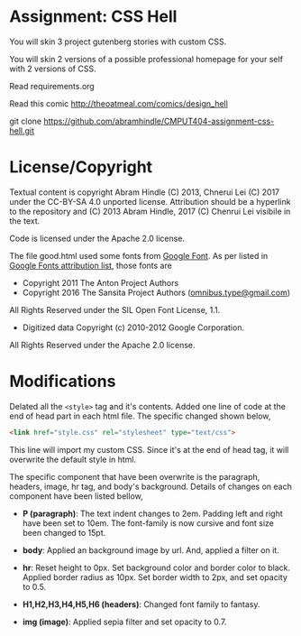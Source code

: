 Assignment: CSS Hell
====================

You will skin 3 project gutenberg stories with custom CSS.

You will skin 2 versions of a possible professional homepage for your
self with 2 versions of CSS.

Read requirements.org

Read this comic http://theoatmeal.com/comics/design_hell

git clone https://github.com/abramhindle/CMPUT404-assignment-css-hell.git

License/Copyright
=================

Textual content is copyright Abram Hindle (C) 2013, Chnerui Lei (C) 2017 under the CC-BY-SA
4.0 unported license. Attribution should be a hyperlink to the
repository and (C) 2013 Abram Hindle, 2017 (C) Chenrui Lei visibile in the text.

Code is licensed under the Apache 2.0 license.

The file good.html used some fonts from [Google Font](https://fonts.google.com/). As per listed in [Google Fonts attribution list](https://fonts.google.com/attribution), those fonts are 

- Copyright 2011 The Anton Project Authors 
- Copyright 2016 The Sansita Project Authors (omnibus.type@gmail.com)

All Rights Reserved under the SIL Open Font License, 1.1.

- Digitized data Copyright (c) 2010-2012 Google Corporation.

All Rights Reserved under the Apache 2.0 license.

Modifications
=============

Delated all the ```<style>``` tag and it's contents. Added one line of code at the end of head part in each html file. The specific changed shown below,

```html
<link href="style.css" rel="stylesheet" type="text/css">
```

This line will import my custom CSS. Since it's at the end of head tag, it will overwrite the default style in html.

The specific component that have been overwrite is the paragraph, headers, image, hr tag, and body's background.  Details of changes on each component have been listed bellow,

- **P (paragraph)**:
    The text indent changes to 2em. Padding left and right have been set to 10em. The font-family is now cursive and font size been changed to 15pt.
    
- **body**:
    Applied an background image by url. And, applied a filter on it.
    
- **hr**:
    Reset height to 0px. Set background color and border color to black. Applied border radius as 10px. Set border width to 2px, and set opacity to 0.5.

- **H1,H2,H3,H4,H5,H6 (headers)**:
    Changed font family to fantasy.

- **img (image)**:
    Applied sepia filter and set opacity to 0.7.
    

